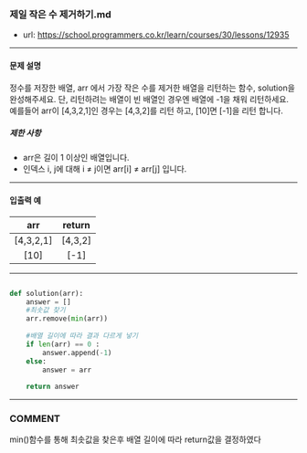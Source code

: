 ### 제일 작은 수 제거하기.md

 - url: https://school.programmers.co.kr/learn/courses/30/lessons/12935
 
 --------
 
#### 문제 설명
정수를 저장한 배열, arr 에서 가장 작은 수를 제거한 배열을 리턴하는 함수, solution을 완성해주세요. 단, 리턴하려는 배열이 빈 배열인 경우엔 배열에 -1을 채워 리턴하세요. 예를들어 arr이 [4,3,2,1]인 경우는 [4,3,2]를 리턴 하고, [10]면 [-1]을 리턴 합니다.

##### 제한 사항
 - arr은 길이 1 이상인 배열입니다.
 - 인덱스 i, j에 대해 i ≠ j이면 arr[i] ≠ arr[j] 입니다.
--------
 
#### 입출력 예
|arr|return|
|:---:|:---:|
|[4,3,2,1]|[4,3,2]|
|[10]|[-1]|
 
--------



```python

def solution(arr):
    answer = []
    #최솟값 찾기
    arr.remove(min(arr))
    
    #배열 길이에 따라 결과 다르게 넣기
    if len(arr) == 0 :
        answer.append(-1)
    else:
        answer = arr
    
    return answer

```

------
### COMMENT
min()함수를 통해 최솟값을 찾은후 배열 길이에 따라 return값을 결정하였다


